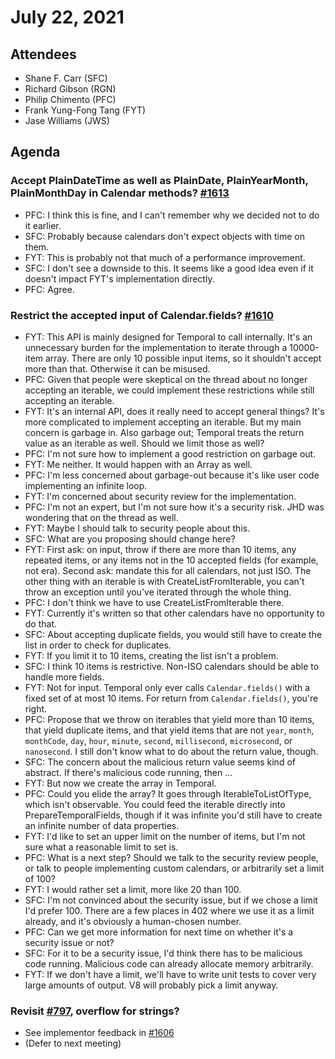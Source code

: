 # July 22, 2021

## Attendees
- Shane F. Carr (SFC)
- Richard Gibson (RGN)
- Philip Chimento (PFC)
- Frank Yung-Fong Tang (FYT)
- Jase Williams (JWS) 

## Agenda
### Accept PlainDateTime as well as PlainDate, PlainYearMonth, PlainMonthDay in Calendar methods? [#1613](https://github.com/tc39/proposal-temporal/issues/1613)
- PFC: I think this is fine, and I can't remember why we decided not to do it earlier.
- SFC: Probably because calendars don't expect objects with time on them.
- FYT: This is probably not that much of a performance improvement.
- SFC: I don't see a downside to this. It seems like a good idea even if it doesn't impact FYT's implementation directly.
- PFC: Agree.

### Restrict the accepted input of Calendar.fields? [#1610](https://github.com/tc39/proposal-temporal/issues/1610)
- FYT: This API is mainly designed for Temporal to call internally. It's an unnecessary burden for the implementation to iterate through a 10000-item array. There are only 10 possible input items, so it shouldn't accept more than that. Otherwise it can be misused.
- PFC: Given that people were skeptical on the thread about no longer accepting an iterable, we could implement these restrictions while still accepting an iterable.
- FYT: It's an internal API, does it really need to accept general things? It's more complicated to implement accepting an iterable. But my main concern is garbage in. Also garbage out; Temporal treats the return value as an iterable as well. Should we limit those as well?
- PFC: I'm not sure how to implement a good restriction on garbage out.
- FYT: Me neither. It would happen with an Array as well.
- PFC: I'm less concerned about garbage-out because it's like user code implementing an infinite loop.
- FYT: I'm concerned about security review for the implementation.
- PFC: I'm not an expert, but I'm not sure how it's a security risk. JHD was wondering that on the thread as well.
- FYT: Maybe I should talk to security people about this.
- SFC: What are you proposing should change here?
- FYT: First ask: on input, throw if there are more than 10 items, any repeated items, or any items not in the 10 accepted fields (for example, not era). Second ask: mandate this for all calendars, not just ISO. The other thing with an iterable is with CreateListFromIterable, you can't throw an exception until you've iterated through the whole thing.
- PFC: I don't think we have to use CreateListFromIterable there.
- FYT: Currently it's written so that other calendars have no opportunity to do that.
- SFC: About accepting duplicate fields, you would still have to create the list in order to check for duplicates.
- FYT: If you limit it to 10 items, creating the list isn't a problem.
- SFC: I think 10 items is restrictive. Non-ISO calendars should be able to handle more fields.
- FYT: Not for input. Temporal only ever calls `Calendar.fields()` with a fixed set of at most 10 items. For return from `Calendar.fields()`, you're right.
- PFC: Propose that we throw on iterables that yield more than 10 items, that yield duplicate items, and that yield items that are not `year`, `month`, `monthCode`, `day`, `hour`, `minute`, `second`, `millisecond`, `microsecond`, or `nanosecond`. I still don't know what to do about the return value, though.
- SFC: The concern about the malicious return value seems kind of abstract. If there's malicious code running, then ...
- FYT: But now we create the array in Temporal.
- PFC: Could you elide the array? It goes through IterableToListOfType, which isn't observable. You could feed the iterable directly into PrepareTemporalFields, though if it was infinite you'd still have to create an infinite number of data properties.
- FYT: I'd like to set an upper limit on the number of items, but I'm not sure what a reasonable limit to set is.
- PFC: What is a next step? Should we talk to the security review people, or talk to people implementing custom calendars, or arbitrarily set a limit of 100?
- FYT: I would rather set a limit, more like 20 than 100.
- SFC: I'm not convinced about the security issue, but if we chose a limit I'd prefer 100. There are a few places in 402 where we use it as a limit already, and it's obviously a human-chosen number.
- PFC: Can we get more information for next time on whether it's a security issue or not?
- SFC: For it to be a security issue, I'd think there has to be malicious code running. Malicious code can already allocate memory arbitrarily.
- FYT: If we don't have a limit, we'll have to write unit tests to cover very large amounts of output. V8 will probably pick a limit anyway.

### Revisit [#797](https://github.com/tc39/proposal-temporal/issues/797), overflow for strings?
- See implementor feedback in [#1606](https://github.com/tc39/proposal-temporal/issues/1606)
- (Defer to next meeting)
